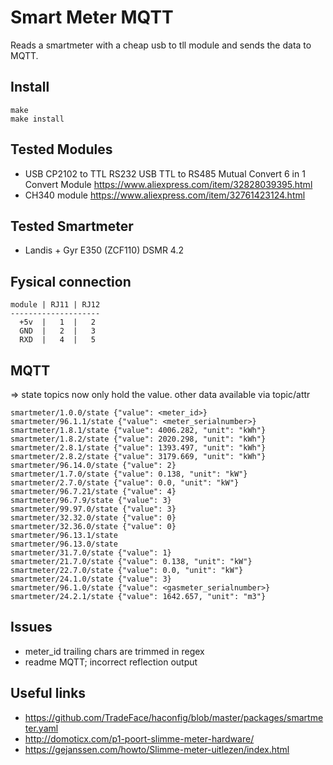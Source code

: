 Smart Meter MQTT
==============

Reads a smartmeter with a cheap usb to tll module and sends the data to MQTT.

Install
-------
```
make
make install
```

Tested Modules
-------
- USB CP2102 to TTL RS232 USB TTL to RS485 Mutual Convert 6 in 1 Convert Module
https://www.aliexpress.com/item/32828039395.html
- CH340 module 
https://www.aliexpress.com/item/32761423124.html

Tested Smartmeter
------
- Landis + Gyr E350 (ZCF110) DSMR 4.2


Fysical connection
------
```
module | RJ11 | RJ12
--------------------
  +5v  |   1  |   2
  GND  |   2  |   3
  RXD  |   4  |   5
```

MQTT
-------
=> state topics now only hold the value. 
other data available via topic/attr
```
smartmeter/1.0.0/state {"value": <meter_id>}
smartmeter/96.1.1/state {"value": <meter_serialnumber>}
smartmeter/1.8.1/state {"value": 4006.282, "unit": "kWh"}
smartmeter/1.8.2/state {"value": 2020.298, "unit": "kWh"}
smartmeter/2.8.1/state {"value": 1393.497, "unit": "kWh"}
smartmeter/2.8.2/state {"value": 3179.669, "unit": "kWh"}
smartmeter/96.14.0/state {"value": 2}
smartmeter/1.7.0/state {"value": 0.138, "unit": "kW"}
smartmeter/2.7.0/state {"value": 0.0, "unit": "kW"}
smartmeter/96.7.21/state {"value": 4}
smartmeter/96.7.9/state {"value": 3}
smartmeter/99.97.0/state {"value": 3}
smartmeter/32.32.0/state {"value": 0}
smartmeter/32.36.0/state {"value": 0}
smartmeter/96.13.1/state 
smartmeter/96.13.0/state 
smartmeter/31.7.0/state {"value": 1}
smartmeter/21.7.0/state {"value": 0.138, "unit": "kW"}
smartmeter/22.7.0/state {"value": 0.0, "unit": "kW"}
smartmeter/24.1.0/state {"value": 3}
smartmeter/96.1.0/state {"value": <gasmeter_serialnumber>}
smartmeter/24.2.1/state {"value": 1642.657, "unit": "m3"}
```

Issues
---------
- meter_id trailing chars are trimmed in regex
- readme MQTT; incorrect reflection output


Useful links
------------
- https://github.com/TradeFace/haconfig/blob/master/packages/smartmeter.yaml
- http://domoticx.com/p1-poort-slimme-meter-hardware/
- https://gejanssen.com/howto/Slimme-meter-uitlezen/index.html
